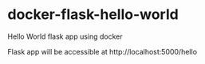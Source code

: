 # docker-flask-hello-world
Hello World flask app using docker

Flask app will be accessible at http://localhost:5000/hello
